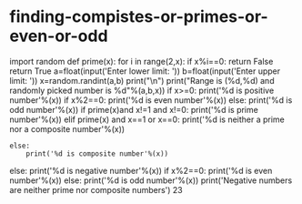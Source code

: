 # finding-compistes-or-primes-or-even-or-odd
import random
def prime(x):
    for i in range(2,x):
        if x%i==0:
            return False
    return True
a=float(input('Enter lower limit: '))
b=float(input('Enter upper limit: '))
x=random.randint(a,b)
print("\n")
print("Range is (%d,%d) and randomly picked number is %d"%(a,b,x))
if x>=0:
    print('%d is positive number'%(x))
    if x%2==0:
        print('%d is even number'%(x))
    else:
        print('%d is odd number'%(x))
    if prime(x)and x!=1 and x!=0:
        print('%d is prime number'%(x))
    elif prime(x) and x==1 or x==0:
        print('%d is neither a prime nor a composite number'%(x))
        
    else:
        print('%d is composite number'%(x))
else:
    print('%d is negative number'%(x))
    if x%2==0:
        print('%d is even number'%(x))
    else:
        print('%d is odd number'%(x))
    print('Negative numbers are neither prime nor composite numbers')
23

